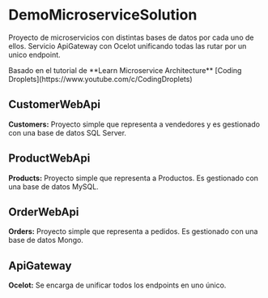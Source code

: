 # DemoMicroserviceSolution
<p>Proyecto de microservicios con distintas bases de datos por cada uno de ellos. Servicio ApiGateway con Ocelot unificando todas las rutar por un unico endpoint.</p>
<p>Basado en el tutorial de **Learn Microservice Architecture** [Coding Droplets](https://www.youtube.com/c/CodingDroplets)</p>


## CustomerWebApi
**Customers:** Proyecto simple que representa a vendedores y es gestionado con una base de datos SQL Server.
## ProductWebApi
**Products:** Proyecto simple que representa a Productos. Es gestionado con una base de datos MySQL.
## OrderWebApi
**Orders:** Proyecto simple que representa a pedidos. Es gestionado con una base de datos Mongo.

## ApiGateway
**Ocelot:** Se encarga de unificar todos los endpoints en uno único.